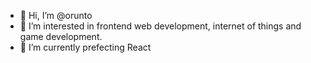 - 👋 Hi, I’m @orunto
- 👀 I’m interested in frontend web development, internet of things and game development.
- 🌱 I’m currently prefecting React
<!---  💞️ I’m looking to collaborate on ... --->
<!--- 📫 How to reach me ... --->

<!---
orunto/orunto is a ✨ special ✨ repository because its `README.md` (this file) appears on your GitHub profile.
You can click the Preview link to take a look at your changes.
--->

